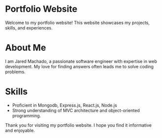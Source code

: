# Portfolio Website

Welcome to my portfolio website! This website showcases my projects, skills, and experiences.

# About Me

I am Jared Machado, a passionate software engineer with
expertise in web development. My love for finding answers often leads me to solve coding problems.

# Skills

- Proficient in Mongodb, Express.js, React.js, Node.js
- Strong understanding of MVC architecture and object-oriented programming.

Thank you for visiting my portfolio website. I hope you find it informative and enjoyable.
